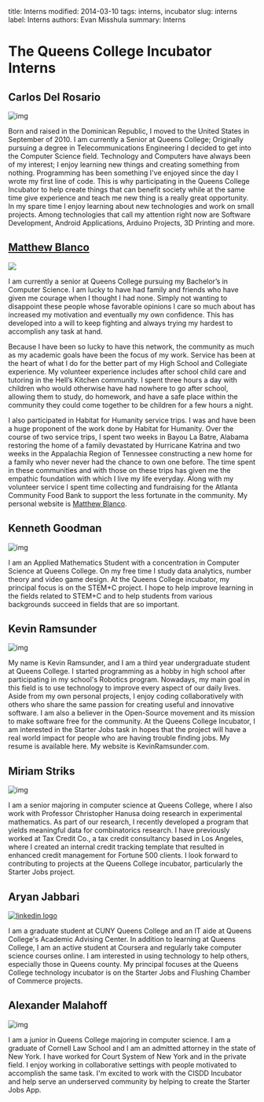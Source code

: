 title: Interns
modified: 2014-03-10
tags: interns, incubator
slug: interns
label: Interns
authors: Evan Misshula
summary: Interns

<link href="../css/styles.css" rel="stylesheet"></link>

# The Queens College Incubator Interns

## Carlos Del Rosario
<div class="divInt">
<div class="circleBoxRight"><img src="../images/CarlosDelRosario.jpg" alt="img" title="Carlos Del Rosario" style=""></div>

Born and raised in the Dominican Republic, I moved to the United
States in September of 2010. I am currently a Senior at Queens
College; Originally pursuing a degree in Telecommunications
Engineering I decided to get into the Computer Science
field. Technology and Computers have always been of my interest; I
enjoy learning new things and creating something from
nothing. Programming has been something I've enjoyed since the day I
wrote my first line of code. This is why participating in the Queens
College Incubator to help create things that can benefit society
while at the same time give experience and teach me new thing is a
really great opportunity. In my spare time I enjoy learning about new
technologies and work on small projects. Among technologies that call
my attention right now are Software Development, Android
Applications, Arduino Projects, 3D Printing and more.
</div>

## [Matthew Blanco](../images/Matthew_Blanco_Resume.pdf)
<div class="divInt">
<div class="circleBoxLeft"><img src="../images/MatthewBlanco.jpg"/></div>

I am currently a senior at Queens College pursuing my Bachelor’s in
Computer Science.  I am lucky to have had family and friends who have
given me courage when I thought I had none.  Simply not wanting to
disappoint these people whose favorable opinions I care so much about
has increased my motivation and eventually my own confidence.  This
has developed into a will to keep fighting and always trying my
hardest to accomplish any task at hand.

Because I have been so lucky to have this network, the community as
much as my academic goals have been the focus of my work.  Service has
been at the heart of what I do for the better part of my High School
and Collegiate experience.  My volunteer experience includes after
school child care and tutoring in the Hell’s Kitchen community.  I
spent three hours a day with children who would otherwise have had
nowhere to go after school, allowing them to study, do homework, and
have a safe place within the community they could come together to be
children for a few hours a night.  

I also participated in Habitat for Humanity service trips.  I was and
have been a huge proponent of the work done by Habitat for Humanity.
Over the course of two service trips, I spent two weeks in Bayou La
Batre, Alabama restoring the home of a family devastated by Hurricane
Katrina and two weeks in the Appalachia Region of Tennessee
constructing a new home for a family who never never had the chance to
own one before.  The time spent in these communities and with those on
these trips has given me the empathic foundation with which I live my
life everyday.  Along with my volunteer service I spent time
collecting and fundraising for the Atlanta Community Food Bank to
support the less fortunate in the community. My personal website is
[Matthew Blanco](http://Matthew-Blanco.ddns.net).
</div>

## Kenneth Goodman
<div class="divInt">
<div class="circleBoxRight"><img src="../images/KennethGoodman.jpg" alt="img" title="KennethGoodman.jpg"></div>

I am an Applied Mathematics Student with a concentration in Computer
Science at Queens College. On my free time I study data analytics,
number theory and video game design. At the Queens College incubator,
my principal focus is on the STEM+C project. I hope to help improve
learning in the fields related to STEM+C and to help students from
various backgrounds succeed in fields that are so important.
</div>

## Kevin Ramsunder
<div class="divInt">
<div class="circleBoxLeft"><img src="../images/KevinRamsunder.jpg" alt="img" title="KevinRamsunder.jpg"></div>

My name is Kevin Ramsunder, and I am a third year undergraduate
student at Queens College. I started programming as a hobby in high
school after participating in my school's Robotics program. Nowadays,
my main goal in this field is to use technology to improve every
aspect of our daily lives. Aside from my own personal projects, I
enjoy coding collaboratively with others who share the same passion
for creating useful and innovative software. I am also a believer in
the Open-Source movement and its mission to make software free for the
community. At the Queens College Incubator, I am interested in the
Starter Jobs task in hopes that the project will have a real world
impact for people who are having trouble finding jobs. My resume is 
available here. My website is KevinRamsunder.com.
</div>

## Miriam Striks
<div class="divInt">
<div class="circleBoxRight"><img src="../images/MiriamStriks.jpg" alt="img" title="MiriamStriks.jpg"></div>

I am a senior majoring in computer science at Queens College, where I
also work with Professor Christopher Hanusa doing research in
experimental mathematics. As part of our research, I recently
developed a program that yields meaningful data for combinatorics
research. I have previously worked at Tax Credit Co., a tax credit
consultancy based in Los Angeles, where I created an internal credit
tracking template that resulted in enhanced credit management for
Fortune 500 clients. I look forward to contributing to projects at the
Queens College incubator, particularly the Starter Jobs project.
</div>

## Aryan Jabbari
<div class="divInt">
<div class="circleBoxLeft"><a href="http://www.linkedin.com/in/AryanJabbari"><img src="../theme/images/icons/linkedin.png" alt="linkedin logo"></a></div>

I am a graduate student at CUNY Queens College and an IT aide at
Queens College's Academic Advising Center.  In addition to learning at
Queens College, I am an active student at Coursera and regularly take
computer science courses online.  I am interested in using technology
to help others, especially those in Queens county.  My principal
focuses at the Queens College technology incubator is on the Starter
Jobs and Flushing Chamber of Commerce projects.
</div>

## Alexander Malahoff
<div class="divInt">
<div class="circleBoxRight"><img src="../images/AlexanderMalahoff.jpg" alt="img" title="AlexanderMalahoff.jpg"></div>

I am a junior in Queens College majoring in computer science. I am
a graduate of Cornell Law School and I am an admitted attorney in the
state of New York. I have worked for Court System of New York and in the
private field. I enjoy working in collaborative settings with people
motivated to accomplish the same task. I'm excited to work with the CISDD
Incubator and help serve an underserved community by helping to create the
Starter Jobs App.
</div>